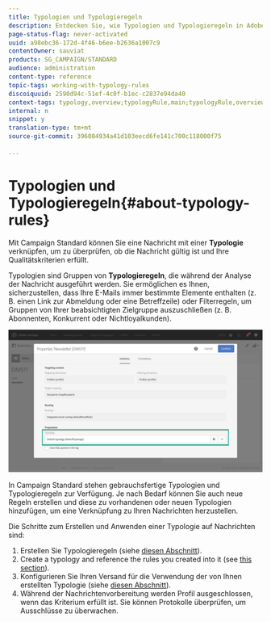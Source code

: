 ```yaml
---
title: Typologien und Typologieregeln
description: Entdecken Sie, wie Typologien und Typologieregeln in Adobe Campaign funktionieren.
page-status-flag: never-activated
uuid: a98ebc36-172d-4f46-b6ee-b2636a1007c9
contentOwner: sauviat
products: SG_CAMPAIGN/STANDARD
audience: administration
content-type: reference
topic-tags: working-with-typology-rules
discoiquuid: 2590d94c-51ef-4c0f-b1ec-c2837e94da40
context-tags: typology,overview;typologyRule,main;typologyRule,overview
internal: n
snippet: y
translation-type: tm+mt
source-git-commit: 396084934a41d103eecd6fe141c700c118000f75

---
```



# Typologien und Typologieregeln{#about-typology-rules}

Mit Campaign Standard können Sie eine Nachricht mit einer **Typologie** verknüpfen, um zu überprüfen, ob die Nachricht gültig ist und Ihre Qualitätskriterien erfüllt.

Typologien sind Gruppen von **Typologieregeln**, die während der Analyse der Nachricht ausgeführt werden. Sie ermöglichen es Ihnen, sicherzustellen, dass Ihre E-Mails immer bestimmte Elemente enthalten (z. B. einen Link zur Abmeldung oder eine Betreffzeile) oder Filterregeln, um Gruppen von Ihrer beabsichtigten Zielgruppe auszuschließen (z. B. Abonnenten, Konkurrent oder Nichtloyalkunden).

![](assets/typology_messagelink.png)

In Campaign Standard stehen gebrauchsfertige Typologien und Typologieregeln zur Verfügung. Je nach Bedarf können Sie auch neue Regeln erstellen und diese zu vorhandenen oder neuen Typologien hinzufügen, um eine Verknüpfung zu Ihren Nachrichten herzustellen.

Die Schritte zum Erstellen und Anwenden einer Typologie auf Nachrichten sind:

1. Erstellen Sie Typologieregeln (siehe [diesen Abschnitt](../../sending/using/managing-typology-rules.md#creating-a-typology-rule)).
1. Create a typology and reference the rules you created into it (see [this section](../../sending/using/managing-typologies.md#creating-a-typology)).
1. Konfigurieren Sie Ihren Versand für die Verwendung der von Ihnen erstellten Typologie (siehe [diesen Abschnitt](../../sending/using/managing-typologies.md#applying-typologies-to-messages)).
1. Während der Nachrichtenvorbereitung werden Profil ausgeschlossen, wenn das Kriterium erfüllt ist. Sie können Protokolle überprüfen, um Ausschlüsse zu überwachen.
